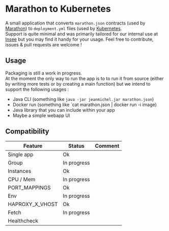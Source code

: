 # Marathon to Kubernetes

A small application that converts `marathon.json` contracts (used by [Marathon](https://github.com/mesosphere/marathon)) to `deployment.yml` files (used by [Kubernetes](https://kubernetes.io/).  
Support is quite minimal and was primarily tailored for our internal use at [Insee](https://insee.fr/) but you may find it handy for your usage. Feel free to contribute, issues & pull requests are welcome !

## Usage

Packaging is still a work in progress.  
At the moment the only way to run the app is to to run it from source (either by writing more tests or by creating a main function) but we intend to support the following usages :

- Java CLI (something like `java -jar jeanmichel.jar marathon.json`)
- Docker run (something like `cat marathon.json | docker run -i image)
- Java library that you can include within your app
- Maybe a simple webapp UI

## Compatibility

| Feature         | Status      | Comment |
| --------------- | ----------- | ------- |
| Single app      | Ok          |         |
| Group           | In progress |         |
| Instances       | Ok          |         |
| CPU / Mem       | In progress |         |
| PORT_MAPPINGS   | Ok          |         |
| Env             | In progress |         |
| HAPROXY_X_VHOST | Ok          |         |
| Fetch           | In progress |         |
| Healthcheck     |             |         |
